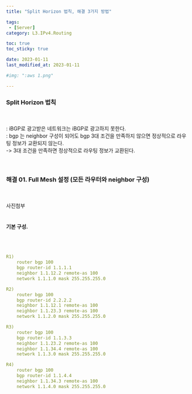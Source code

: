 ```yaml
---
title: "Split Horizon 법칙, 해결 3가지 방법"

tags:
 - [Server]
category: L3.IPv4.Routing

toc: true
toc_sticky: true

date: 2023-01-11
last_modified_at: 2023-01-11

#img: ":aws 1.png"

---
```


<!-- outline-start -->


### Split Horizon 법칙
<br/><br/>
: iBGP로 광고받은 네트워크는 iBGP로 광고하지 못한다.
<br/>
: bgp 는 neighbor 구성이 되어도 bgp 3대 조건을 만족하지 않으면 정상적으로 라우팅 정보가 교환되지 않는다.<br/>
    -> 3대 조건을 만족하면 정상적으로 라우팅 정보가 교환된다.
<br/><br/><br/>


### 해결 01. Full Mesh  설정 (모든 라우터와 neighbor 구성)
<br/><br/>
사진첨부
<br/><br/>

#### 기본 구성.
<br/><br/>
```yaml
R1)
    router bgp 100
    bgp router-id 1.1.1.1
    neighbor 1.1.12.2 remote-as 100
    network 1.1.1.0 mask 255.255.255.0

R2)
    router bgp 100
    bgp router-id 2.2.2.2
    neighbor 1.1.12.1 remote-as 100
    neighbor 1.1.23.3 remote-as 100
    network 1.1.2.0 mask 255.255.255.0

R3)
    router bgp 100
    bgp router-id 1.1.3.3
    neighbor 1.1.23.2 remote-as 100
    neighbor 1.1.34.4 remote-as 100
    network 1.1.3.0 mask 255.255.255.0

R4)
    router bgp 100
    bgp router-id 1.1.4.4
    neighbor 1.1.34.3 remote-as 100
    network 1.1.4.0 mask 255.255.255.0
```